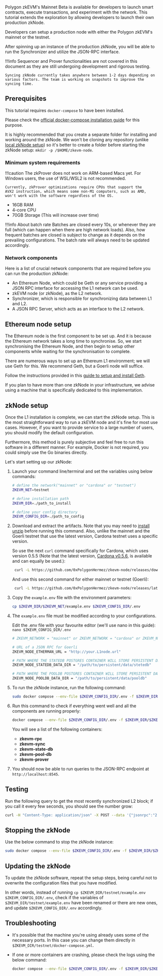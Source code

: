 Polygon zkEVM's Mainnet Beta is available for developers to launch smart contracts, execute transactions, and experiment with the network. This tutorial extends the exploration by allowing developers to launch their own production zkNode.

Developers can setup a production node with either the Polygon zkEVM's mainnet or the testnet.

After spinning up an instance of the production zkNode, you will be able to run the Synchronizer and utilize the JSON-RPC interface.

!!!info
    Sequencer and Prover functionalities are not covered in this document as they are still undergoing development and rigorous testing.

    Syncing zkNode currently takes anywhere between 1-2 days depending on various factors. The team is working on snapshots to improve the syncing time.

## Prerequisites

This tutorial requires `docker-compose` to have been installed.

Please check the [official docker-compose installation guide](https://docs.docker.com/compose/install/) for this purpose.

It is highly recommended that you create a separate folder for installing and working around the zkNode. We won't be cloning any repository (unlike [local zkNode setup](local-node.md)) so it's better to create a folder before starting the zkNode setup: ```mkdir -p /$HOME/zkevm-node```.

### Minimum system requirements

!!!caution
    The zkProver does not work on ARM-based Macs yet. For Windows users, the use of WSL/WSL2 is not recommended.

    Currently, zkProver optimizations require CPUs that support the AVX2 instruction, which means some non-M1 computers, such as AMD, won't work with the software regardless of the OS.

- 16GB RAM
- 4-core CPU
- 70GB Storage (This will increase over time)

!!!info About batch rate
    Batches are closed every 10s, or whenever they are full (which can happen when there are high network loads).
    Also, how frequent batches are closed is subject to change as it depends on the prevailing configurations.
    The batch rate will always need to be updated accordingly.

### Network components

Here is a list of crucial network components that are required before you can run the production zkNode:

- An Ethereum Node, which could be Geth or any service providing a JSON RPC interface for accessing the L1 network can be used.
- zkEVM node (or zkNode), as the L2 network.
- Synchronizer, which is responsible for synchronizing data between L1 and L2.
- A JSON RPC Server, which acts as an interface to the L2 network.

## Ethereum node setup

The Ethereum node is the first component to be set up. And it is because the Ethereum network takes a long time to synchronise. So, we start synchronising the Ethereum Node, and then begin to setup other components while waiting for the synchronisation to complete.

There are numerous ways to set up an Ethereum L1 environment; we will use Geth for this. We recommend Geth, but a Goerli node will suffice.

Follow the instructions provided in this [guide to setup and install Geth](https://geth.ethereum.org/docs/getting-started/installing-geth).

If you plan to have more than one zkNode in your infrastructure, we advise using a machine that is specifically dedicated to this implementation.

## zkNode setup

Once the L1 installation is complete, we can start the zkNode setup. This is the most straightforward way to run a zkEVM node and it's fine for most use cases. However, if you want to provide service to a large number of users, you should modify the default configuration.

Furthermore, this method is purely subjective and feel free to run this software in a different manner. For example, Docker is not required, you could simply use the Go binaries directly.

Let's start setting up our zkNode:

1. Launch your command line/terminal and set the variables using below commands:

    ```bash
    # define the network("mainnet" or "cardona" or "testnet")
    ZKEVM_NET=testnet

    # define installation path
    ZKEVM_DIR=./path_to_install

    # define your config directory
    ZKEVM_CONFIG_DIR=./path_to_config
    ```

2. Download and extract the artifacts. Note that you may need to [install unzip](https://formulae.brew.sh/formula/unzip) before running this command. Also, unlike the mainnet and the Goerli testnet that use the latest version, Cardona testnet uses a specific version.

   So use the next `curl` command specifically for Cardona, which uses version 0.5.5 (Note that the latest version, [Cardona v0.5.6](https://github.com/0xPolygonHermez/zkevm-node/releases/tag/v0.5.6), is available and can equally be used.):

   ```bash
    curl -L https://github.com/0xPolygonHermez/zkevm-node/releases/download/v0.5.5/$ZKEVM_NET.zip > $ZKEVM_NET.zip && unzip -o $ZKEVM_NET.zip -d $ZKEVM_DIR && rm $ZKEVM_NET.zip
   ```

   And use this second command for either mainnet or testnet (Goerli):

   ```bash
    curl -L https://github.com/0xPolygonHermez/zkevm-node/releases/latest/download/$ZKEVM_NET.zip > $ZKEVM_NET.zip && unzip -o $ZKEVM_NET.zip -d $ZKEVM_DIR && rm $ZKEVM_NET.zip
   ```

3. Copy the `example.env` file with the environment parameters:

    ```sh
    cp $ZKEVM_DIR/$ZKEVM_NET/example.env $ZKEVM_CONFIG_DIR/.env

    ```

4. The `example.env` file must be modified according to your configurations.

    Edit the .env file with your favourite editor (we'll use nano in this guide): ```nano $ZKEVM_CONFIG_DIR/.env```

      ```bash
      # ZKEVM_NETWORK = "mainnet" or ZKEVM_NETWORK = "cardona" or ZKEVM_NETWORK = "testnet"
      
      # URL of a JSON RPC for Goerli
      ZKEVM_NODE_ETHERMAN_URL = "http://your.L1node.url"

      # PATH WHERE THE STATEDB POSTGRES CONTAINER WILL STORE PERSISTENT DATA
      ZKEVM_NODE_STATEDB_DATA_DIR = "/path/to/persistent/data/stetedb"

      # PATH WHERE THE POOLDB POSTGRES CONTAINER WILL STORE PERSISTENT DATA
      ZKEVM_NODE_POOLDB_DATA_DIR = "/path/to/persistent/data/pooldb"
      ```

5. To run the zkNode instance, run the following command:

    ```bash
    sudo docker compose --env-file $ZKEVM_CONFIG_DIR/.env -f $ZKEVM_DIR/$ZKEVM_NET/docker-compose.yml up -d
    ```

6. Run this command to check if everything went well and all the components are running properly:

    ```bash
    docker compose --env-file $ZKEVM_CONFIG_DIR/.env -f $ZKEVM_DIR/$ZKEVM_NET/docker-compose.yml ps
    ```

    You will see a list of the following containers:
      - **zkevm-rpc**
      - **zkevm-sync**
      - **zkevm-state-db**
      - **zkevm-pool-db**
      - **zkevm-prover**

7. You should now be able to run queries to the JSON-RPC endpoint at `http://localhost:8545`.

## Testing

Run the following query to get the most recently synchronized L2 block; if you call it every few seconds, you should see the number grow:

```bash
curl -H "Content-Type: application/json" -X POST --data '{"jsonrpc":"2.0","method":"eth_blockNumber","params":[],"id":83}' http://localhost:8545
```

## Stopping the zkNode

Use the below command to stop the zkNode instance:

```bash
sudo docker compose --env-file $ZKEVM_CONFIG_DIR/.env -f $ZKEVM_DIR/$ZKEVM_NET/docker-compose.yml down
```

## Updating the zkNode

To update the zkNode software, repeat the setup steps, being careful not to overwrite the configuration files that you have modified.

In other words, instead of running ```cp $ZKEVM_DIR/testnet/example.env $ZKEVM_CONFIG_DIR/.env```, check if the variables of ```$ZKEVM_DIR/testnet/example.env``` have been renamed or there are new ones, and update ```$ZKEVM_CONFIG_DIR/.env``` accordingly.

## Troubleshooting

- It's possible that the machine you're using already uses some of the necessary ports. In this case you can change them directly in `$ZKEVM_DIR/testnet/docker-compose.yml`.

- If one or more containers are crashing, please check the logs using the below command:

    ```bash
    docker compose --env-file $ZKEVM_CONFIG_DIR/.env -f $ZKEVM_DIR/$ZKEVM_NET/docker-compose.yml logs <cointainer_name>
    ```
